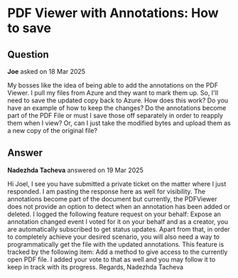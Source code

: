 # PDF Viewer with Annotations: How to save

## Question

**Joe** asked on 18 Mar 2025

My bosses like the idea of being able to add the annotations on the PDF Viewer. I pull my files from Azure and they want to mark them up. So, I'll need to save the updated copy back to Azure. How does this work? Do you have an example of how to keep the changes? Do the annotations become part of the PDF File or must I save those off separately in order to reapply them when I view? Or, can I just take the modified bytes and upload them as a new copy of the original file?

## Answer

**Nadezhda Tacheva** answered on 19 Mar 2025

Hi Joel, I see you have submitted a private ticket on the matter where I just responded. I am pasting the response here as well for visibility. The annotations become part of the document but currently, the PDFViewer does not provide an option to detect when an annotation has been added or deleted. I logged the following feature request on your behalf: Expose an annotation changed event I voted for it on your behalf and as a creator, you are automatically subscribed to get status updates. Apart from that, in order to completely achieve your desired scenario, you will also need a way to programmatically get the file with the updated annotations. This feature is tracked by the following item: Add a method to give access to the currently open PDF file. I added your vote to that as well and you may follow it to keep in track with its progress. Regards, Nadezhda Tacheva
